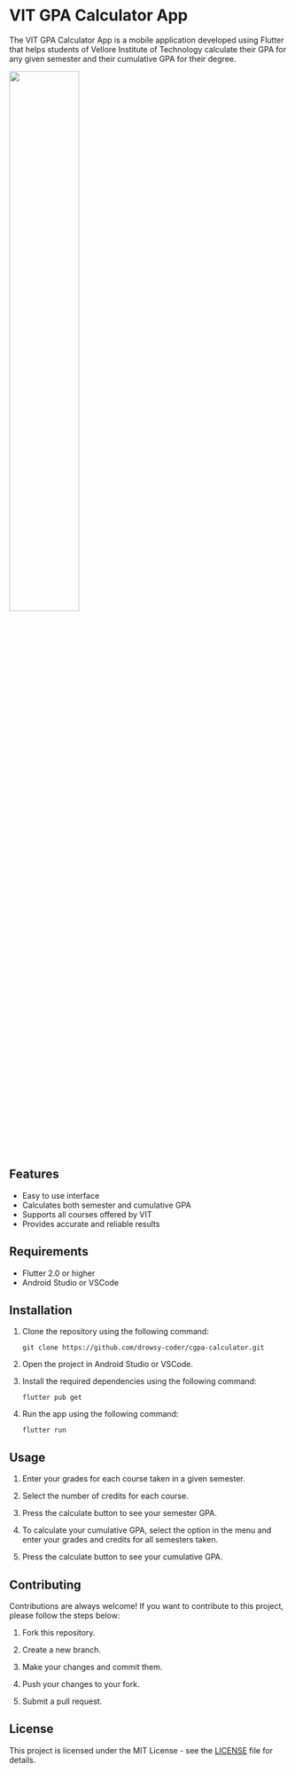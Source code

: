 # VIT GPA Calculator App

The VIT GPA Calculator App is a mobile application developed using Flutter that helps students of Vellore Institute of Technology calculate their GPA for any given semester and their cumulative GPA for their degree.

<img src="https://images-na.ssl-images-amazon.com/images/I/61AnMtOFU8L.png" width="50%" height="50%"/>

## Features

- Easy to use interface
- Calculates both semester and cumulative GPA
- Supports all courses offered by VIT
- Provides accurate and reliable results

## Requirements

- Flutter 2.0 or higher
- Android Studio or VSCode

## Installation

1. Clone the repository using the following command: 

   `git clone https://github.com/drowsy-coder/cgpa-calculator.git`

2. Open the project in Android Studio or VSCode.

3. Install the required dependencies using the following command:

   `flutter pub get`

4. Run the app using the following command:

   `flutter run`

## Usage

1. Enter your grades for each course taken in a given semester.

2. Select the number of credits for each course.

3. Press the calculate button to see your semester GPA.

4. To calculate your cumulative GPA, select the option in the menu and enter your grades and credits for all semesters taken.

5. Press the calculate button to see your cumulative GPA.

## Contributing

Contributions are always welcome! If you want to contribute to this project, please follow the steps below:

1. Fork this repository.

2. Create a new branch.

3. Make your changes and commit them.

4. Push your changes to your fork.

5. Submit a pull request.

## License

This project is licensed under the MIT License - see the [LICENSE](LICENSE) file for details.
